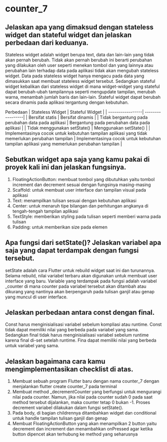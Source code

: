 # counter_7

## Jelaskan apa yang dimaksud dengan stateless widget dan stateful widget dan jelaskan perbedaan dari keduanya.
Stateless widget adalah widget berupa text, data dan lain-lain yang tidak akan pernah berubah. Tidak akan pernah berubah ini berarti perubahan yang dilakukan oleh user seperti menekan tombol dan yang lainnya atau perubahan lain terhadap data pada aplikasi tidak akan mengubah stateless widget. Data pada stateless widget hanya mengacu pada data yang dimasukkan saat membuat stateless widget tersebut. Sedangkan stateful widget kebalikan dari stateless widget di mana widget-widget yang stateful dapat berubah-ubah tampilannya seperti mengupdate tampilan, merubah warna, menambah jumlah baris dan lain-lain. Stateful widget dapat berubah secara dinamis pada aplikasi tergantung dengan kebutuhan.

Perbedaan
| Stateless Widget | Stateful Widget |
| -----------------| -----------------|
| Bersifat statis | Bersifat dinamis |
| Tidak bergantung pada perubahan data pada aplikasi | Bergantung pada perubahan data pada aplikasi |
| Tidak menggunakan setState() | Menggunakan setState() |
| Implementasinya cocok untuk kebutuhan tampilan aplikasi yang tidak memerlukan perubahan tampilan | Implementasinya cocok untuk kebutuhan tampilan aplikasi yang memerlukan perubahan tampilan |

## Sebutkan widget apa saja yang kamu pakai di proyek kali ini dan jelaskan fungsinya.
1. FloatingActionButton: membuat tombol yang dibutuhkan yaitu tombol increment dan decrement sesuai dengan fungsinya masing-masing
2. Scaffold: untuk membuat user interface dan tampilan visual pada aplikasi
3. Text: menampilkan tulisan sesuai dengan kebutuhan aplikasi
4. Center: untuk menaruh tipe bilangan dan perhitungan angkanya di tengah-tengah tampilan aplikasi
5. TextStyle: memberikan styling pada tulisan seperti memberi warna pada tulisan
6. Padding: untuk memberikan size pada elemen

## Apa fungsi dari setState()? Jelaskan variabel apa saja yang dapat terdampak dengan fungsi tersebut.
setState adalah cara Flutter untuk rebuild widget saat ini dan turunannya. Selama rebuild, nilai variabel terbaru akan digunakan untuk membuat user interface yang baru. Variable yang terdampak pada fungsi adalah variabel _counter di mana counter pada variabel tersebut akan ditambah atau dikurang yang nantinya akan berpengaruh pada tulisan ganjil atau genap yang muncul di user interface.

##  Jelaskan perbedaan antara const dengan final.
Const harus menginisialisasi variabel sebelum kompliasi atau runtime. Const tidak dapat memiliki nilai yang berbeda pada variabel yang sama. Sedangkan final tidak harus menginisialisasi variabel sebelum runtime karena final di-set setelah runtime. Fina dapat memiliki nilai yang berbeda untuk variabel yang sama.

## Jelaskan bagaimana cara kamu mengimplementasikan checklist di atas.
1. Membuat sebuah program Flutter baru dengan nama counter_7 dengan menjalankan flutter create counter_7 pada terminal
2. Membuat method _decrementCounter yang berfungsi untuk mengurangi nilai pada counter. Namun, jika nilai pada counter sudah 0 pada saat method tersebut dijalankan, maka counter tetap 0 bukan -1. Proses decrement variabel dilakukan dalam fungsi setState().
3. Pada body, di bagian childrennya ditambahkan widget dan conditional untuk handle tampilan tulisan ganjil dan genap
4. Membuat FloatingActionButton yang akan menampilkan 2 button yaitu decrement dan increment dan menambahkan onPressed agar ketika button dipencet akan terhubung ke method yang seharusnya